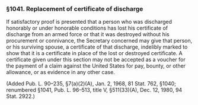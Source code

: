 ### §1041. Replacement of certificate of discharge ###

If satisfactory proof is presented that a person who was discharged honorably or under honorable conditions has lost his certificate of discharge from an armed force or that it was destroyed without his procurement or connivance, the Secretary concerned may give that person, or his surviving spouse, a certificate of that discharge, indelibly marked to show that it is a certificate in place of the lost or destroyed certificate. A certificate given under this section may not be accepted as a voucher for the payment of a claim against the United States for pay, bounty, or other allowance, or as evidence in any other case.

(Added Pub. L. 90–235, §7(a)(2)(A), Jan. 2, 1968, 81 Stat. 762, §1040; renumbered §1041, Pub. L. 96–513, title V, §511(33)(A), Dec. 12, 1980, 94 Stat. 2922.)